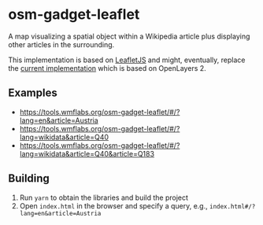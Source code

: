 # osm-gadget-leaflet

A map visualizing a spatial object within a Wikipedia article plus displaying other articles in the surrounding.

This implementation is based on [LeafletJS](https://leafletjs.com/) and might, eventually, replace the [current implementation](https://de.wikipedia.org/wiki/Wikipedia:WikiProjekt_Georeferenzierung/Anwendungen/OpenStreetMap/en) which is based on OpenLayers 2.

## Examples

- https://tools.wmflabs.org/osm-gadget-leaflet/#/?lang=en&article=Austria
- https://tools.wmflabs.org/osm-gadget-leaflet/#/?lang=wikidata&article=Q40
- https://tools.wmflabs.org/osm-gadget-leaflet/#/?lang=wikidata&article=Q40&article=Q183

## Building

1. Run `yarn` to obtain the libraries and build the project
2. Open `index.html` in the browser and specify a query, e.g., `index.html#/?lang=en&article=Austria`
